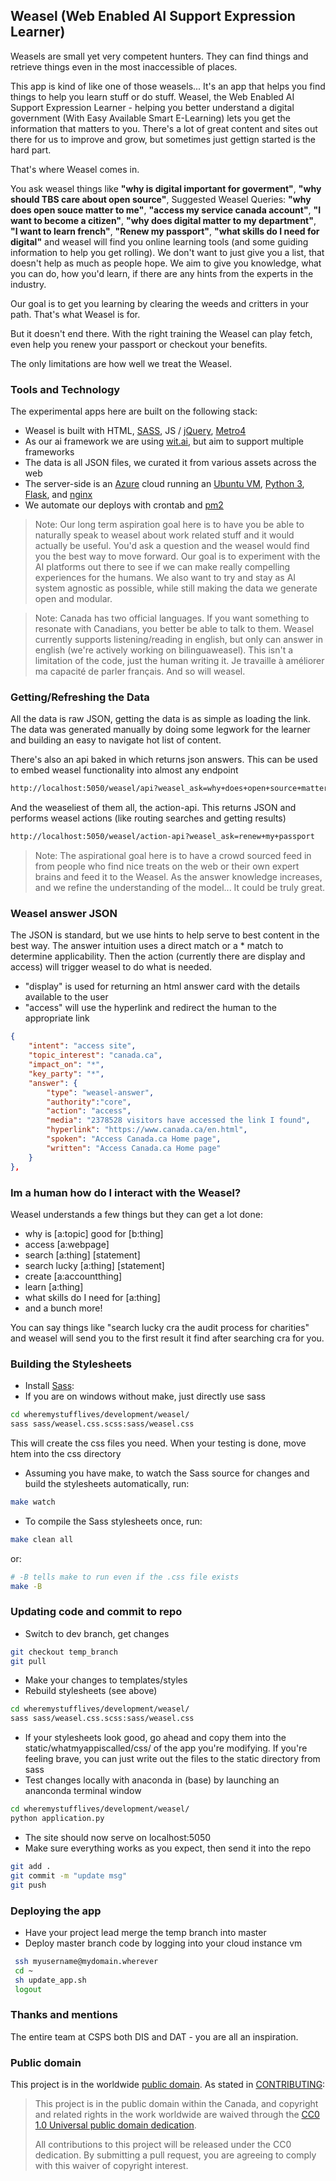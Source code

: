 ## Weasel (Web Enabled AI Support Expression Learner)

Weasels are small yet very competent hunters. They can find things and retrieve things even in the most inaccessible of places. 

This app is kind of like one of those weasels... It's an app that helps you find things to help you learn stuff or do stuff. Weasel, the Web Enabled AI Support Expression Learner - helping you better understand a digital government (With Easy Available Smart E-Learning) lets you get the information that matters to you. There's a lot of great content and sites out there for us to improve and grow, but sometimes just gettign started is the hard part.

That's where Weasel comes in. 

You ask weasel things like **"why is digital important for goverment"**, **"why should TBS care about open source"**, Suggested Weasel Queries: **"why does open souce matter to me"**, **"access my service canada account"**, **"I want to become a citizen"**, **"why does digital matter to my department"**, **"I want to learn french"**, **"Renew my passport"**, **"what skills do I need for digital"** and weasel will find you online learning tools (and some guiding information to help you get rolling). We don't want to just give you a list, that doesn't help as much as people hope. We aim to give you knowledge, what you can do, how you'd learn, if there are any hints from the experts in the industry.

Our goal is to get you learning by clearing the weeds and critters in your path. That's what Weasel is for.

But it doesn't end there. With the right training the Weasel can play fetch, even help you renew your passport or checkout your benefits. 

The only limitations are how well we treat the Weasel.

### Tools and Technology

The experimental apps here are built on the following stack:

* Weasel is built with HTML, [SASS](http://sass-lang.com/), JS / [jQuery](https://jquery.com/), [Metro4](https://metroui.org.ua/index.html)
* As our ai framework we are using [wit.ai](http://wit.ai/), but aim to support multiple frameworks
* The data is all JSON files, we curated it from various assets across the web
* The server-side is an [Azure](https://azure.microsoft.com/en-ca/) cloud running an [Ubuntu VM](https://www.ubuntu.com/), [Python 3](https://www.python.org/downloads/release/python-370/), [Flask](http://flask.pocoo.org/), and [nginx](https://www.nginx.com/)
* We automate our deploys with crontab and [pm2](https://pm2.io/doc/)

> Note: Our long term aspiration goal here is to have you be able to naturally speak to weasel about work related stuff and it would actually be useful. You'd ask a question and the weasel would find you the best way to move forward. Our goal is to experiment with the AI platforms out there to see if we can make really compelling experiences for the humans. We also want to try and stay as AI system agnostic as possible, while still making the data we generate open and modular.

> Note: Canada has two official languages. If you want something to resonate with Canadians, you better be able to talk to them. Weasel currently supports listening/reading in english, but only can answer in english (we're actively working on bilinguaweasel). This isn't a limitation of the code, just the human writing it. Je travaille à améliorer ma capacité de parler français. And so will weasel.

### Getting/Refreshing the Data

All the data is raw JSON, getting the data is as simple as loading the link. The data was generated manually by doing some legwork for the learner and building an easy to navigate hot list of content. 

There's also an api baked in which returns json answers. This can be used to embed weasel functionality into almost any endpoint

```bash
http://localhost:5050/weasel/api?weasel_ask=why+does+open+source+matter+to+government
```

And the weaseliest of them all, the action-api. This returns JSON and performs weasel actions (like routing searches and getting results)

```bash
http://localhost:5050/weasel/action-api?weasel_ask=renew+my+passport
```

> Note: The aspirational goal here is to have a crowd sourced feed in from people who find nice treats on the web or their own expert brains and feed it to the Weasel. As the answer knowledge increases, and we refine the understanding of the model... It could be truly great.

### Weasel answer JSON

The JSON is standard, but we use hints to help serve to best content in the best way. The answer intuition uses a direct match or a * match to determine applicability. Then the action (currently there are display and access) will trigger weasel to do what is needed.

* "display" is used for returning an html answer card with the details available to the user
* "access" will use the hyperlink and redirect the human to the appropriate link 

```json
{
	"intent": "access site",
	"topic_interest": "canada.ca",
	"impact_on": "*",
	"key_party": "*",
	"answer": {
		"type": "weasel-answer",
		"authority":"core",
		"action": "access",
		"media": "2378528 visitors have accessed the link I found",
		"hyperlink": "https://www.canada.ca/en.html",
		"spoken": "Access Canada.ca Home page",
		"written": "Access Canada.ca Home page"
	}
},
```

### Im a human how do I interact with the Weasel?

Weasel understands a few things but they can get a lot done:

* why is [a:topic] good for [b:thing]
* access [a:webpage]
* search [a:thing] [statement]
* search lucky [a:thing] [statement]
* create [a:accountthing]
* learn [a:thing]
* what skills do I need for [a:thing]
* and a bunch more!

You can say things like "search lucky cra the audit process for charities" and weasel will send you to the first result it find after searching cra for you.

### Building the Stylesheets

* Install [Sass](http://sass-lang.com/):
* If you are on windows without make, just directly use sass

```bash
cd wheremystufflives/development/weasel/
sass sass/weasel.css.scss:sass/weasel.css
```
This will create the css files you need. When your testing is done, move htem into the css directory

* Assuming you have make, to watch the Sass source for changes and build the stylesheets automatically, run:

```bash
make watch
```

* To compile the Sass stylesheets once, run:

```bash
make clean all
```

or:

```bash
# -B tells make to run even if the .css file exists
make -B
```

### Updating code and commit to repo

* Switch to dev branch, get changes

```bash
git checkout temp_branch
git pull
```

* Make your changes to templates/styles
* Rebuild stylesheets (see above)

```bash
cd wheremystufflives/development/weasel/
sass sass/weasel.css.scss:sass/weasel.css
```

* If your stylesheets look good, go ahead and copy them into the static/whatmyappiscalled/css/ of the app you're modifying. If you're feeling brave, you can just write out the files to the static directory from sass
* Test changes locally with anaconda in (base) by launching an ananconda terminal window

```bash
cd wheremystufflives/development/weasel/
python application.py
```

* The site should now serve on localhost:5050
* Make sure everything works as you expect, then send it into the repo

```bash
git add .
git commit -m "update msg"
git push
```

### Deploying the app

* Have your project lead merge the temp branch into master
* Deploy master branch code by logging into your cloud instance vm

```bash
 ssh myusername@mydomain.wherever
 cd ~
 sh update_app.sh
 logout
 ```

### Thanks and mentions

The entire team at CSPS both DIS and DAT - you are all an inspiration.

### Public domain

This project is in the worldwide [public domain](LICENSE.md). As stated in [CONTRIBUTING](CONTRIBUTING.md):

> This project is in the public domain within the Canada, and copyright and related rights in the work worldwide are waived through the [CC0 1.0 Universal public domain dedication](https://creativecommons.org/publicdomain/zero/1.0/).
>
> All contributions to this project will be released under the CC0 dedication. By submitting a pull request, you are agreeing to comply with this waiver of copyright interest.
